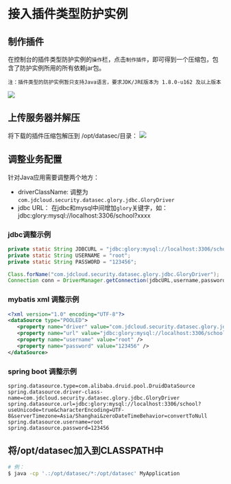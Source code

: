 # 接入插件类型防护实例

## 制作插件

在控制台的插件类型防护实例的`操作`栏，点击`制作插件`，即可得到一个压缩包，包含了防护实例所用的所有依赖jar包。

```
注：插件类型的防护实例暂只支持Java语言，要求JDK/JRE版本为 1.8.0-u162 及以上版本
```

![](../../images/instance-downloadplugin.png)

## 上传服务器并解压

将下载的插件压缩包解压到 /opt/datasec/目录：
![](../../images/instance-extractplugin.png)


## 调整业务配置

针对Java应用需要调整两个地方：

- driverClassName: 调整为 `com.jdcloud.security.datasec.glory.jdbc.GloryDriver`
- jdbc URL： 在jdbc和mysql中间增加`glory`关键字，如：jdbc:glory:mysql://localhost:3306/school?xxxx


### jdbc调整示例

```java
private static String JDBCURL = "jdbc:glory:mysql://localhost:3306/school?useUnicode=true&characterEncoding=UTF-8&serverTimezone=Asia/Shanghai&zeroDateTimeBehavior=convertToNull";
private static String USERNAME = "root";
private static String PASSWORD = "123456";

Class.forName("com.jdcloud.security.datasec.glory.jdbc.GloryDriver");
Connection conn = DriverManager.getConnection(jdbcURL,username,password);
```


### mybatis xml 调整示例
```xml
<?xml version="1.0" encoding="UTF-8"?>
<dataSource type="POOLED">
   <property name="driver" value="com.jdcloud.security.datasec.glory.jdbc.GloryDriver" />
   <property name="url" value="jdbc:glory:mysql://localhost:3306/school?useUnicode=true&amp;characterEncoding=UTF-8&amp;serverTimezone=Asia/Shanghai&amp;zeroDateTimeBehavior=convertToNull" />
   <property name="username" value="root" />
   <property name="password" value="123456" />
</dataSource>
```


### spring boot 调整示例
```
spring.datasource.type=com.alibaba.druid.pool.DruidDataSource
spring.datasource.driver-class-name=com.jdcloud.security.datasec.glory.jdbc.GloryDriver
spring.datasource.url=jdbc:glory:mysql://localhost:3306/school?useUnicode=true&characterEncoding=UTF-8&serverTimezone=Asia/Shanghai&zeroDateTimeBehavior=convertToNull
spring.datasource.username=root
spring.datasource.password=123456
```

## 将/opt/datasec加入到CLASSPATH中

```bash
# 例：
$ java -cp '.:/opt/datasec/*:/opt/datasec' MyApplication
```